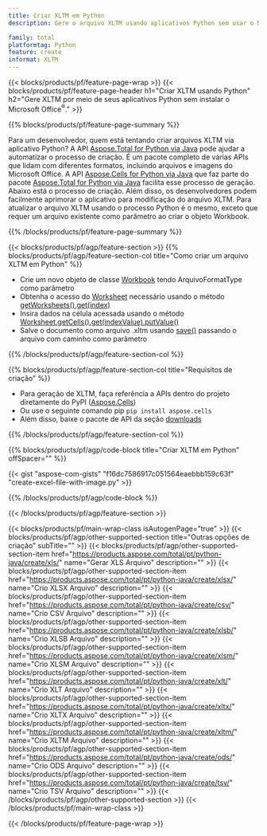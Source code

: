 ```yaml
---
title: Criar XLTM em Python
description: Gere o arquivo XLTM usando aplicativos Python sem usar o Microsoft Office. 

family: total
platformtag: Python
feature: create
informat: XLTM
---
```

{{< blocks/products/pf/feature-page-wrap >}}
{{< blocks/products/pf/feature-page-header h1="Criar XLTM usando Python" h2="Gere XLTM por meio de seus aplicativos Python sem instalar o Microsoft Office<sup>&reg;</sup>." >}}

{{% blocks/products/pf/feature-page-summary %}}

Para um desenvolvedor, quem está tentando criar arquivos XLTM via aplicativo Python? A API [Aspose.Total for Python via Java](https://products.aspose.com/total/python-java/) pode ajudar a automatizar o processo de criação. É um pacote completo de várias APIs que lidam com diferentes formatos, incluindo arquivos e imagens do Microsoft Office. A API [Aspose.Cells for Python via Java](https://products.aspose.com/cells/python-java/) que faz parte do pacote [Aspose.Total for Python via Java](https://products.aspose.com/total/python-java/) facilita esse processo de geração. Abaixo está o processo de criação. Além disso, os desenvolvedores podem facilmente aprimorar o aplicativo para modificação do arquivo XLTM. Para atualizar o arquivo XLTM usando o processo Python é o mesmo, exceto que requer um arquivo existente como parâmetro ao criar o objeto Workbook.

{{% /blocks/products/pf/feature-page-summary %}}

{{< blocks/products/pf/agp/feature-section >}}
{{% blocks/products/pf/agp/feature-section-col title="Como criar um arquivo XLTM em Python" %}}

- Crie um novo objeto de classe [Workbook](https://reference.aspose.com/cells/python/asposecells.api/Workbook) tendo ArquivoFormatType como parâmetro
- Obtenha o acesso do [Worksheet](https://reference.aspose.com/cells/python/asposecells.api/Worksheet) necessário usando o método [getWorksheets().get(index)](https://reference.aspose.com/cells/python/asposecells.api/workbook#Worksheets)
- Insira dados na célula acessada usando o método [Worksheet.getCells().get(indexValue).putValue()](https://reference.aspose.com/cells/python/asposecells.api/worksheet#Cells)
- Salve o documento como arquivo .xltm usando [save()](https://reference.aspose.com/cells/python/asposecells.api/workbook#save(java.lang.String)) passando o arquivo com caminho como parâmetro

{{% /blocks/products/pf/agp/feature-section-col %}}

{{% blocks/products/pf/agp/feature-section-col title="Requisitos de criação" %}}

- Para geração de XLTM, faça referência a APIs dentro do projeto diretamente do PyPI ([Aspose.Cells](https://pypi.org/project/aspose-cells/))
- Ou use o seguinte comando pip ```pip install aspose.cells``` 
- Além disso, baixe o pacote de API da seção [downloads](https://releases.aspose.com/cells/python-java) 

{{% /blocks/products/pf/agp/feature-section-col %}}

{{% blocks/products/pf/agp/code-block title="Criar XLTM em Python" offSpacer="" %}}

{{< gist "aspose-com-gists" "f16dc7586917c051564eaebbb159c63f" "create-excel-file-with-image.py" >}}

{{% /blocks/products/pf/agp/code-block %}}

{{< /blocks/products/pf/agp/feature-section >}}

{{< blocks/products/pf/main-wrap-class isAutogenPage="true" >}}
{{< blocks/products/pf/agp/other-supported-section title="Outras opções de criação" subTitle="" >}}
{{< blocks/products/pf/agp/other-supported-section-item href="https://products.aspose.com/total/pt/python-java/create/xls/" name="Gerar XLS Arquivo" description="" >}}
{{< blocks/products/pf/agp/other-supported-section-item href="https://products.aspose.com/total/pt/python-java/create/xlsx/" name="Crio XLSX Arquivo" description="" >}}
{{< blocks/products/pf/agp/other-supported-section-item href="https://products.aspose.com/total/pt/python-java/create/csv/" name="Crio CSV Arquivo" description="" >}}
{{< blocks/products/pf/agp/other-supported-section-item href="https://products.aspose.com/total/pt/python-java/create/xlsb/" name="Crio XLSB Arquivo" description="" >}}
{{< blocks/products/pf/agp/other-supported-section-item href="https://products.aspose.com/total/pt/python-java/create/xlsm/" name="Crio XLSM Arquivo" description="" >}}
{{< blocks/products/pf/agp/other-supported-section-item href="https://products.aspose.com/total/pt/python-java/create/xlt/" name="Crio XLT Arquivo" description="" >}}
{{< blocks/products/pf/agp/other-supported-section-item href="https://products.aspose.com/total/pt/python-java/create/xltx/" name="Crio XLTX Arquivo" description="" >}}
{{< blocks/products/pf/agp/other-supported-section-item href="https://products.aspose.com/total/pt/python-java/create/xltm/" name="Crio XLTM Arquivo" description="" >}}
{{< blocks/products/pf/agp/other-supported-section-item href="https://products.aspose.com/total/pt/python-java/create/ods/" name="Crio ODS Arquivo" description="" >}}
{{< blocks/products/pf/agp/other-supported-section-item href="https://products.aspose.com/total/pt/python-java/create/tsv/" name="Crio TSV Arquivo" description="" >}}
{{< /blocks/products/pf/agp/other-supported-section >}}
{{< /blocks/products/pf/main-wrap-class >}}

{{< /blocks/products/pf/feature-page-wrap >}}